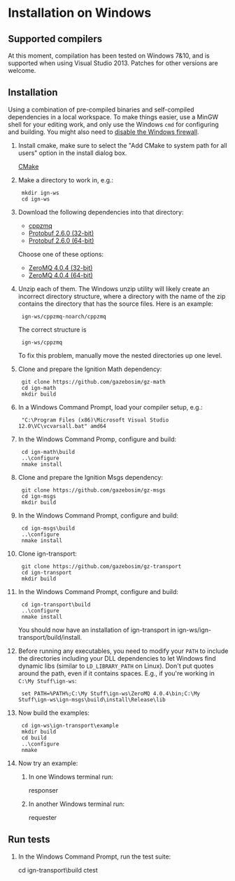 # Installation on Windows

## Supported compilers

At this moment, compilation has been tested on Windows 7&10, and is supported
when using Visual Studio 2013. Patches for other versions are welcome.

## Installation

Using a combination of pre-compiled binaries and self-compiled dependencies in a
local workspace. To make things easier, use a MinGW shell for your editing work,
and only use the Windows `cmd` for configuring and building.  You might also
need to [disable the Windows firewall](http://windows.microsoft.com/en-us/windows/turn-windows-firewall-on-off#turn-windows-firewall-on-off=windows-7).

1. Install cmake, make sure to select the "Add CMake to system path for all users" option in the install dialog box.

    [CMake](https://cmake.org/download)

1. Make a directory to work in, e.g.:

        mkdir ign-ws
        cd ign-ws

1. Download the following dependencies into that directory:

    - [cppzmq](http://packages.osrfoundation.org/win32/deps/cppzmq-noarch.zip)
    - [Protobuf 2.6.0 (32-bit)](http://packages.osrfoundation.org/win32/deps/protobuf-2.6.0-win32-vc12.zip)
    - [Protobuf 2.6.0 (64-bit)](http://packages.osrfoundation.org/win32/deps/protobuf-2.6.0-win64-vc12.zip)

    Choose one of these options:

    - [ZeroMQ 4.0.4 (32-bit)](http://packages.osrfoundation.org/win32/deps/zeromq-4.0.4-x86.zip)
    - [ZeroMQ 4.0.4 (64-bit)](http://packages.osrfoundation.org/win32/deps/zeromq-4.0.4-amd64.zip)

1. Unzip each of them. The Windows unzip utility will likely create an incorrect
directory structure, where a directory with the name of the zip contains the
directory that has the source files. Here is an example:

        ign-ws/cppzmq-noarch/cppzmq

    The correct structure is

        ign-ws/cppzmq

    To fix this problem, manually move the nested directories up one level.

1. Clone and prepare the Ignition Math dependency:

        git clone https://github.com/gazebosim/gz-math
        cd ign-math
        mkdir build

1. In a Windows Command Prompt, load your compiler setup, e.g.:

        "C:\Program Files (x86)\Microsoft Visual Studio 12.0\VC\vcvarsall.bat" amd64

1. In the Windows Command Promp, configure and build:

        cd ign-math\build
        ..\configure
        nmake install

1. Clone and prepare the Ignition Msgs dependency:

        git clone https://github.com/gazebosim/gz-msgs
        cd ign-msgs
        mkdir build

1. In the Windows Command Prompt, configure and build:

        cd ign-msgs\build
        ..\configure
        nmake install

1. Clone ign-transport:

        git clone https://github.com/gazebosim/gz-transport
        cd ign-transport
        mkdir build

1. In the Windows Command Prompt, configure and build:

	    cd ign-transport\build
        ..\configure
        nmake install


    You should now have an installation of ign-transport in ign-ws/ign-transport/build/install.

1. Before running any executables, you need to modify your `PATH` to include the
directories including your DLL dependencies to let Windows find dynamic libs
(similar to `LD_LIBRARY_PATH` on Linux). Don't put quotes around the path, even
if it contains spaces.  E.g., if you're working in `C:\My Stuff\ign-ws`:

        set PATH=%PATH%;C:\My Stuff\ign-ws\ZeroMQ 4.0.4\bin;C:\My Stuff\ign-ws\ign-msgs\build\install\Release\lib

1. Now build the examples:

        cd ign-ws\ign-transport\example
        mkdir build
        cd build
        ..\configure
        nmake

1. Now try an example:

    1. In one Windows terminal run:

        responser

    1. In another Windows terminal run:

        requester


## Run tests

1. In the Windows Command Prompt, run the test suite:

    cd ign-transport\build
    ctest
